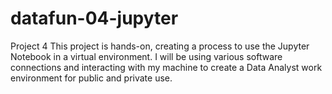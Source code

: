 # datafun-04-jupyter
Project 4
This project is hands-on, creating a process to use the Jupyter Notebook in a virtual environment.  I will be using various software connections and interacting with my machine to create a Data Analyst work environment for public and private use.
